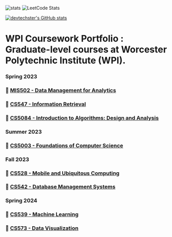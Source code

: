 ![stats](https://github-readme-stats.vercel.app/api?username=devtechster) ![LeetCode Stats](https://leetcard.jacoblin.cool/devtechster?theme=dark&font=Montagu%20Slab&ext=contest)

[![devtechster's GitHub stats](https://github-readme-stats.vercel.app/api/top-langs?username=devtechster&hide=jupyter%20notebook&theme=algolia&show_icons=true)](https://github.com/devtechster)

# WPI Coursework Portfolio : Graduate-level courses at **Worcester Polytechnic Institute (WPI)**.

### Spring 2023
### 🔹 [MIS502 - Data Management for Analytics](https://github.com/devtechster/MIS502-Data-Management-for-Analytics)
### 🔹 [CS547 - Information Retrieval](https://github.com/devtechster/CS547-Information-Retrieval)
### 🔹 [CS5084 - Introduction to Algorithms: Design and Analysis](https://github.com/devtechster/CS5084-Introduction-to-Algorithms-Design-and-Analysis)

### Summer 2023
### 🔹 [CS5003 - Foundations of Computer Science](https://github.com/devtechster/CS5003-Foundations-of-Computer-Science)

### Fall 2023
### 🔹 [CS528 - Mobile and Ubiquitous Computing](https://github.com/devtechster/CS528-Mobile-and-Ubiquitous-Computing)
### 🔹 [CS542 - Database Management Systems](https://github.com/devtechster/CS542-Database-Management-Systems)

### Spring 2024
### 🔹 [CS539 - Machine Learning](https://github.com/devtechster/CS539-Machine-Learning)
### 🔹 [CS573 - Data Visualization](https://github.com/devtechster/CS573-Data-Visualization)

